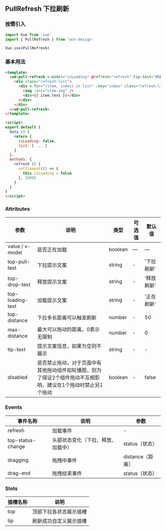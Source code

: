 ## PullRefresh 下拉刷新

### 按需引入

```javascript
import Vue from 'vue'
import { PullRefresh } from 'wot-design'

Vue.use(PullRefresh)
```

### 基本用法

```html
<template>
  <wd-pull-refresh v-model="isLoading" @refresh="refresh" tip-text="刷新成功">
    <div class="refresh-list">
      <div v-for="(item, index) in list" :key="index" class="refresh-list-item">
        <img :src="item.img" />
        <div>{{ item.text }}</div>
      </div>
    </div>
  </wd-pull-refresh>
</template>

<script>
export default {
  data () {
    return {
      isLoading: false,
      list: [ ... ]
    }
  },
  methods: {
    refresh () {
      setTimeout(() => {
        this.isLoading = false
      }, 1000)
    }
  }
}
</script>
```

### Attributes

| 参数      | 说明                                 | 类型      | 可选值       | 默认值   |
|---------- |------------------------------------ |---------- |------------- |-------- |
| value / v-model      |	是否正在加载                |	boolean    |	—           |	—       |
| top-pull-text	    | 下拉提示文案                      |	string    |	-         |	'下拉刷新' |
| top-drop-text      | 释放提示文案                  | string | - | '释放刷新' |
| top-loading-text   | 加载提示文案                  | string | - | '正在刷新' |
| top-distance       | 下拉多长距离可以触发刷新        | number | - | 50 |
| max-distance       | 最大可以拖动的距离，0表示无限制  | number | - | 0 |
| tip-text           | 提示文案信息，如果为空则不展示                  | string | - | - |
| disabled           | 是否禁止拖动，对于页面中有其他拖动组件如轮播图，则为了保证2个组件拖动不互相影响，建议在1个拖动时禁止另1个拖动                  | boolean | - | false |

### Events

| 事件名称      | 说明                                 | 参数     |
|------------- |------------------------------------ |--------- |
| refresh        | 加载事件                    | -       |
| top-status-change         | 头部状态变化（下拉、释放、加载中）                     | status（状态）       |
| dragging       | 拖拽中事件                      | distance（距离）       |
| drag-end        | 拖拽结束事件                   | status（状态）       |

### Slots

| 插槽名称      | 说明                                 |
|------------- |------------------------------------ |
| top        | 顶部下拉各状态展示插槽 |
| tip        | 刷新成功自定义展示插槽 |
